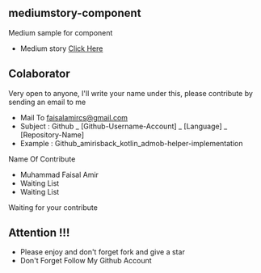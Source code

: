 ## mediumstory-component
Medium sample for component
- Medium story [Click Here](https://faisalamircs.medium.com/membuat-component-xml-milikmu-sendiri-generated-dari-kotlin-class-android-bc1a37a46814)

## Colaborator
Very open to anyone, I'll write your name under this, please contribute by sending an email to me

- Mail To faisalamircs@gmail.com
- Subject : Github _ [Github-Username-Account] _ [Language] _ [Repository-Name]
- Example : Github_amirisback_kotlin_admob-helper-implementation

Name Of Contribute
- Muhammad Faisal Amir
- Waiting List
- Waiting List

Waiting for your contribute

## Attention !!!
- Please enjoy and don't forget fork and give a star
- Don't Forget Follow My Github Account
